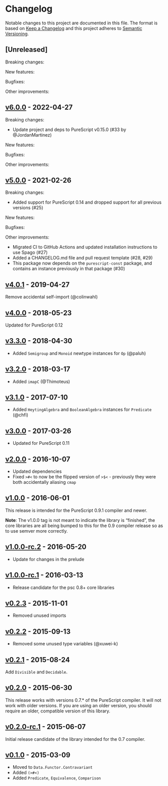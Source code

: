 # Changelog

Notable changes to this project are documented in this file. The format is based on [Keep a Changelog](https://keepachangelog.com/en/1.0.0/) and this project adheres to [Semantic Versioning](https://semver.org/spec/v2.0.0.html).

## [Unreleased]

Breaking changes:

New features:

Bugfixes:

Other improvements:

## [v6.0.0](https://github.com/purescript/purescript-contravariant/releases/tag/v6.0.0) - 2022-04-27

Breaking changes:
- Update project and deps to PureScript v0.15.0 (#33 by @JordanMartinez)

New features:

Bugfixes:

Other improvements:

## [v5.0.0](https://github.com/purescript/purescript-contravariant/releases/tag/v5.0.0) - 2021-02-26

Breaking changes:
  - Added support for PureScript 0.14 and dropped support for all previous versions (#25)

New features:

Bugfixes:

Other improvements:
  - Migrated CI to GitHub Actions and updated installation instructions to use Spago (#27)
  - Added a CHANGELOG.md file and pull request template (#28, #29)
  - This package now depends on the `purescript-const` package, and contains an instance previously in that package (#30)

## [v4.0.1](https://github.com/purescript/purescript-contravariant/releases/tag/v4.0.1) - 2019-04-27

Remove accidental self-import (@colinwahl)

## [v4.0.0](https://github.com/purescript/purescript-contravariant/releases/tag/v4.0.0) - 2018-05-23

Updated for PureScript 0.12

## [v3.3.0](https://github.com/purescript/purescript-contravariant/releases/tag/v3.3.0) - 2018-04-30

- Added `Semigroup` and `Monoid` newtype instances for `Op` (@paluh)

## [v3.2.0](https://github.com/purescript/purescript-contravariant/releases/tag/v3.2.0) - 2018-03-17

- Added `imapC` (@Thimoteus)

## [v3.1.0](https://github.com/purescript/purescript-contravariant/releases/tag/v3.1.0) - 2017-07-10

- Added `HeytingAlgebra` and `BooleanAlgebra` instances for `Predicate` (@chfi)

## [v3.0.0](https://github.com/purescript/purescript-contravariant/releases/tag/v3.0.0) - 2017-03-26

- Updated for PureScript 0.11

## [v2.0.0](https://github.com/purescript/purescript-contravariant/releases/tag/v2.0.0) - 2016-10-07

- Updated dependencies
- Fixed `>#<` to now be the flipped version of `>$<` - previously they were both accidentally aliasing `cmap`

## [v1.0.0](https://github.com/purescript/purescript-contravariant/releases/tag/v1.0.0) - 2016-06-01

This release is intended for the PureScript 0.9.1 compiler and newer.

**Note**: The v1.0.0 tag is not meant to indicate the library is “finished”, the core libraries are all being bumped to this for the 0.9 compiler release so as to use semver more correctly.

## [v1.0.0-rc.2](https://github.com/purescript/purescript-contravariant/releases/tag/v1.0.0-rc.2) - 2016-05-20

- Update for changes in the prelude

## [v1.0.0-rc.1](https://github.com/purescript/purescript-contravariant/releases/tag/v1.0.0-rc.1) - 2016-03-13

- Release candidate for the psc 0.8+ core libraries

## [v0.2.3](https://github.com/purescript/purescript-contravariant/releases/tag/v0.2.3) - 2015-11-01

- Removed unused imports

## [v0.2.2](https://github.com/purescript/purescript-contravariant/releases/tag/v0.2.2) - 2015-09-13

- Removed some unused type variables (@xuwei-k)

## [v0.2.1](https://github.com/purescript/purescript-contravariant/releases/tag/v0.2.1) - 2015-08-24

Add `Divisible` and `Decidable`.

## [v0.2.0](https://github.com/purescript/purescript-contravariant/releases/tag/v0.2.0) - 2015-06-30

This release works with versions 0.7.\* of the PureScript compiler. It will not work with older versions. If you are using an older version, you should require an older, compatible version of this library.

## [v0.2.0-rc.1](https://github.com/purescript/purescript-contravariant/releases/tag/v0.2.0-rc.1) - 2015-06-07

Initial release candidate of the library intended for the 0.7 compiler.

## [v0.1.0](https://github.com/purescript/purescript-contravariant/releases/tag/v0.1.0) - 2015-03-09

- Moved to `Data.Functor.Contravariant`
- Added `(>#<)`
- Added `Predicate`, `Equivalence`, `Comparison`

